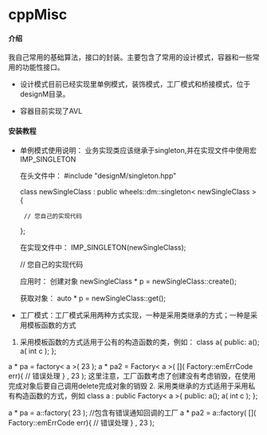 # cppMisc

#### 介绍
我自己常用的基础算法，接口的封装。主要包含了常用的设计模式，容器和一些常用的功能性接口。

- 设计模式目前已经实现里单例模式，装饰模式，工厂模式和桥接模式，位于designM目录。

- 容器目前实现了AVL


#### 安装教程
- 单例模式使用说明：
   业务实现类应该继承于singleton,并在实现文件中使用宏 IMP_SINGLETON
   
   在头文件中：
   #include "designM/singleton.hpp"
   
   class newSingleClass : public wheels::dm::singleton< newSingleClass > {
	   
	   // 您自己的实现代码
   };
   
   在实现文件中：
   IMP_SINGLETON(newSingleClass);
   
   // 您自己的实现代码
   
   应用时：
   创建对象
   newSingleClass * p = newSingleClass::create();
   
   获取对象：
   auto * p = newSingleClass::get();
- 工厂模式：工厂模式采用两种方式实现，一种是采用类继承的方式；一种是采用模板函数的方式
1. 采用模板函数的方式适用于公有的构造函数的类，例如：
class a{
public:
	a();
	a( int c );
};

a * pa = factory< a >( 23 );
a * pa2 = Factory< a >( []( Factory::emErrCode err){
	 // 错误处理
	} , 23 );
这里注意，工厂函数考虑了创建没有考虑销毁，在使用完成对象后要自己调用delete完成对象的销毁
2. 采用类继承的方式适用于采用私有构造函数的方式，例如
class a : public Factory< a >{
public:
         a();
         a( int c );
};

a * pa = a::factory( 23 );
//包含有错误通知回调的工厂
a * pa2 = a::factory( []( Factory::emErrCode err){
            // 错误处理
} , 23 );